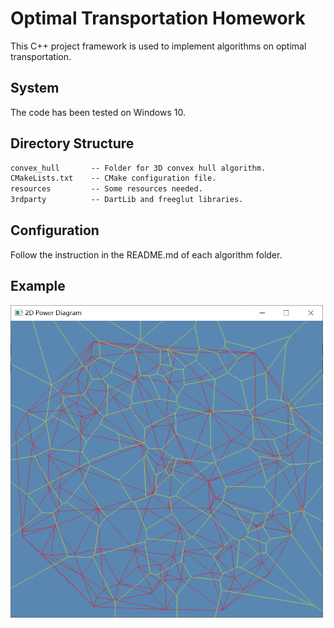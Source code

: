 # Optimal Transportation Homework

This C++ project framework is used to implement algorithms on optimal transportation.

## System

The code has been tested on Windows 10.

## Directory Structure

``` txt
convex_hull       -- Folder for 3D convex hull algorithm. 
CMakeLists.txt    -- CMake configuration file.
resources         -- Some resources needed.
3rdparty          -- DartLib and freeglut libraries.
```

## Configuration

Follow the instruction in the README.md of each algorithm folder.

## Example


<img src="https://raw.githubusercontent.com/chengengjian/DelaunayaTriangulation/master/img/H2B%7D_%7BKK8J%7BTWF7A_%24NB3RX.png" width="500" height="500" alt="step1"/><br/>
